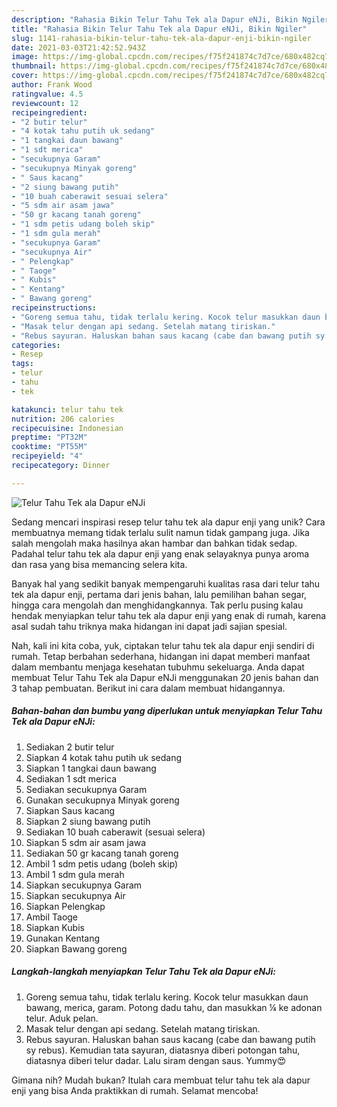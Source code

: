 ```yaml
---
description: "Rahasia Bikin Telur Tahu Tek ala Dapur eNJi, Bikin Ngiler"
title: "Rahasia Bikin Telur Tahu Tek ala Dapur eNJi, Bikin Ngiler"
slug: 1141-rahasia-bikin-telur-tahu-tek-ala-dapur-enji-bikin-ngiler
date: 2021-03-03T21:42:52.943Z
image: https://img-global.cpcdn.com/recipes/f75f241874c7d7ce/680x482cq70/telur-tahu-tek-ala-dapur-enji-foto-resep-utama.jpg
thumbnail: https://img-global.cpcdn.com/recipes/f75f241874c7d7ce/680x482cq70/telur-tahu-tek-ala-dapur-enji-foto-resep-utama.jpg
cover: https://img-global.cpcdn.com/recipes/f75f241874c7d7ce/680x482cq70/telur-tahu-tek-ala-dapur-enji-foto-resep-utama.jpg
author: Frank Wood
ratingvalue: 4.5
reviewcount: 12
recipeingredient:
- "2 butir telur"
- "4 kotak tahu putih uk sedang"
- "1 tangkai daun bawang"
- "1 sdt merica"
- "secukupnya Garam"
- "secukupnya Minyak goreng"
- " Saus kacang"
- "2 siung bawang putih"
- "10 buah caberawit sesuai selera"
- "5 sdm air asam jawa"
- "50 gr kacang tanah goreng"
- "1 sdm petis udang boleh skip"
- "1 sdm gula merah"
- "secukupnya Garam"
- "secukupnya Air"
- " Pelengkap"
- " Taoge"
- " Kubis"
- " Kentang"
- " Bawang goreng"
recipeinstructions:
- "Goreng semua tahu, tidak terlalu kering. Kocok telur masukkan daun bawang, merica, garam. Potong dadu tahu, dan masukkan ¼ ke adonan telur. Aduk pelan."
- "Masak telur dengan api sedang. Setelah matang tiriskan."
- "Rebus sayuran. Haluskan bahan saus kacang (cabe dan bawang putih sy rebus). Kemudian tata sayuran, diatasnya diberi potongan tahu, diatasnya diberi telur dadar. Lalu siram dengan saus. Yummy😍"
categories:
- Resep
tags:
- telur
- tahu
- tek

katakunci: telur tahu tek 
nutrition: 206 calories
recipecuisine: Indonesian
preptime: "PT32M"
cooktime: "PT55M"
recipeyield: "4"
recipecategory: Dinner

---
```



![Telur Tahu Tek ala Dapur eNJi](https://img-global.cpcdn.com/recipes/f75f241874c7d7ce/680x482cq70/telur-tahu-tek-ala-dapur-enji-foto-resep-utama.jpg)

Sedang mencari inspirasi resep telur tahu tek ala dapur enji yang unik? Cara membuatnya memang tidak terlalu sulit namun tidak gampang juga. Jika salah mengolah maka hasilnya akan hambar dan bahkan tidak sedap. Padahal telur tahu tek ala dapur enji yang enak selayaknya punya aroma dan rasa yang bisa memancing selera kita.

Banyak hal yang sedikit banyak mempengaruhi kualitas rasa dari telur tahu tek ala dapur enji, pertama dari jenis bahan, lalu pemilihan bahan segar, hingga cara mengolah dan menghidangkannya. Tak perlu pusing kalau hendak menyiapkan telur tahu tek ala dapur enji yang enak di rumah, karena asal sudah tahu triknya maka hidangan ini dapat jadi sajian spesial.




Nah, kali ini kita coba, yuk, ciptakan telur tahu tek ala dapur enji sendiri di rumah. Tetap berbahan sederhana, hidangan ini dapat memberi manfaat dalam membantu menjaga kesehatan tubuhmu sekeluarga. Anda dapat membuat Telur Tahu Tek ala Dapur eNJi menggunakan 20 jenis bahan dan 3 tahap pembuatan. Berikut ini cara dalam membuat hidangannya.

<!--inarticleads1-->

##### Bahan-bahan dan bumbu yang diperlukan untuk menyiapkan Telur Tahu Tek ala Dapur eNJi:

1. Sediakan 2 butir telur
1. Siapkan 4 kotak tahu putih uk sedang
1. Siapkan 1 tangkai daun bawang
1. Sediakan 1 sdt merica
1. Sediakan secukupnya Garam
1. Gunakan secukupnya Minyak goreng
1. Siapkan  Saus kacang
1. Siapkan 2 siung bawang putih
1. Sediakan 10 buah caberawit (sesuai selera)
1. Siapkan 5 sdm air asam jawa
1. Sediakan 50 gr kacang tanah goreng
1. Ambil 1 sdm petis udang (boleh skip)
1. Ambil 1 sdm gula merah
1. Siapkan secukupnya Garam
1. Siapkan secukupnya Air
1. Siapkan  Pelengkap
1. Ambil  Taoge
1. Siapkan  Kubis
1. Gunakan  Kentang
1. Siapkan  Bawang goreng




<!--inarticleads2-->

##### Langkah-langkah menyiapkan Telur Tahu Tek ala Dapur eNJi:

1. Goreng semua tahu, tidak terlalu kering. Kocok telur masukkan daun bawang, merica, garam. Potong dadu tahu, dan masukkan ¼ ke adonan telur. Aduk pelan.
1. Masak telur dengan api sedang. Setelah matang tiriskan.
1. Rebus sayuran. Haluskan bahan saus kacang (cabe dan bawang putih sy rebus). Kemudian tata sayuran, diatasnya diberi potongan tahu, diatasnya diberi telur dadar. Lalu siram dengan saus. Yummy😍




Gimana nih? Mudah bukan? Itulah cara membuat telur tahu tek ala dapur enji yang bisa Anda praktikkan di rumah. Selamat mencoba!
